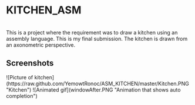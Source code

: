 <h1>KITCHEN_ASM</h1>
<br>
This is a project where the requirement was to draw a kitchen using an assembly language. This is my final submission. The kitchen is drawn from an axonometric perspective.
<br>
<h2>Screenshots</h2>
![Picture of kitchen](https://raw.github.com/YemowtRonoc/ASM_KITCHEN/master/Kitchen.PNG "Kitchen")
![Animated gif](windowAfter.PNG "Animation that shows auto completion")
